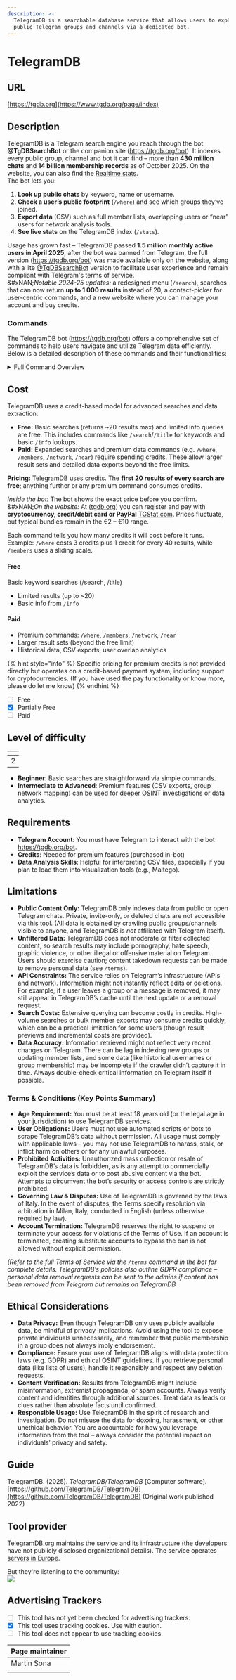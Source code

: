 ```yaml
---
description: >-
  TelegramDB is a searchable database service that allows users to explore
  public Telegram groups and channels via a dedicated bot.
---
```


# TelegramDB

## URL

[https://tgdb.org](https://www.tgdb.org/page/index)

## Description

TelegramDB is a Telegram search engine you reach through the bot **@TgDBSearchBot** or the companion site (https://tgdb.org/bot). It indexes every public group, channel and bot it can find – more than **430 million chats** and **14 billion membership records** as of October 2025. On the website, you can also find the [Realtime stats](https://www.telegramdb.org/stats).\
The bot lets you:

1. **Look up public chats** by keyword, name or username.
2. **Check a user’s public footprint** (`/where`) and see which groups they’ve joined.
3. **Export data** (CSV) such as full member lists, overlapping users or “near” users for network analysis tools.
4. **See live stats** on the TelegramDB index (`/stats`).

Usage has grown fast – TelegramDB passed **1.5 million monthly active users in April 2025**, after the bot was banned from Telegram, the full version (https://tgdb.org/bot) was made available only on the website, along with a lite [@TgDBSearchBot](https://t.me/TgDBSearchBot) version to facilitate user experience and remain compliant with Telegram's terms of service.\
&#xNAN;_&#x4E;otable 2024-25 updates:_ a redesigned menu (`/search`), searches that can now return **up to 1 000 results** instead of 20, a contact-picker for user-centric commands, and a new website where you can manage your account and buy credits.

### Commands

The TelegramDB bot (https://tgdb.org/bot) offers a comprehensive set of commands to help users navigate and utilize Telegram data efficiently. Below is a detailed description of these commands and their functionalities:

<details>

<summary>Full Command Overview </summary>

**Free Commands**

* **`/search`** – Opens an interactive menu to search by title, user, group, channel, or bot. (The legacy keyword search functionality is now under `/title`)
* **`/title [name]`** – Search for public groups and channels by title or keyword (text-based search).
* **`/info [id or @username]`** – Show basic profile information for a given user, group, or channel. (With premium credits, this includes historical details and alerts like scam/fake account flags​.)
* **`/resolve [id or @username]`** – Convert a user, group, or channel ID to its username (and vice versa) and display additional information such as past usernames, Telegram Premium status, verification badge, or scam flags.
* **`/group [name]`** / **`/channel [name]`** – Find public groups or channels by name. (Free mode returns limited results.)
* **`/bot [name]`** – Search for public bot accounts by name.
* **`/add [id or @username]`** – Add a user, group, or channel to TelegramDB’s index (useful for newly created or previously unindexed entities).
* **`/help`**, **`/faq`**, **`/terms`**, **`/support`**, **`/language`** – Access help and info: usage instructions, FAQs, terms and conditions, a link to the support chat, and language settings (English, Italian, etc.).
* **`/stats`** – Show live database statistics (total chats, groups, users, bots, etc.) indexed by TelegramDB​.
* **`/cancel`** – Cancel the current operation or menu.

#### Premium Commands (Credits Required)

* **`/where [id or @username]`** – Reveal the public groups in which a user has been a member. (Requires credits for a full list; without credits it will only report the count of groups, up to 5 uses per day​.)
* **`/members [id or @username]`** – Retrieve a CSV list of members of a specified group, including hidden or historical members (useful for archival member lists).
* **`/network [chat]`** – Identify related chats (groups, channels, or forums) that share a significant number of members with the target, returned as a CSV ranked by overlap relevance.
* **`/near [id or @username]`** – Find “nearest” users to a given user based on shared group memberships, outputting a CSV of users who have the most groups in common (with usernames and overlap counts)​.
* **`/credits`** – Check your credit balance and purchase additional credits through the bot’s payment interface​.

</details>

## Cost

TelegramDB uses a credit-based model for advanced searches and data extraction:

* **Free:** Basic searches (returns \~20 results max) and limited info queries are free​. This includes commands like `/search`/`/title` for keywords and basic `/info` lookups.
* **Paid:** Expanded searches and premium data commands (e.g. `/where`, `/members`, `/network`, `/near`) require spending credits. These allow larger result sets and detailed data exports beyond the free limits.

**Pricing:** TelegramDB uses credits. The **first 20 results of every search are free**; anything further or any premium command consumes credits.

_Inside the bot:_ The bot shows the exact price before you confirm.\
&#xNAN;_&#x4F;n the website:_ At ([tgdb.org](https://tgdb.org)) you can register and pay with **cryptocurrency, credit/debit card or PayPal** [TGStat.com](https://tgstat.com/channel/%40tgdatabase). Prices fluctuate, but typical bundles remain in the €2 – €10 range.

Each command tells you how many credits it will cost before it runs. Example: `/where` costs 3 credits plus 1 credit for every 40 results, while `/members` uses a sliding scale.

#### Free

Basic keyword searches (/search, /title)

* Limited results (up to \~20)
* Basic info from `/info`

#### Paid

* Premium commands: `/where`, `/members`, `/network`, `/near`
* Larger result sets (beyond the free limit)
* Historical data, CSV exports, user overlap analytics

{% hint style="info" %}
Specific pricing for premium credits is not provided directly but operates on a credit-based payment system, including support for cryptocurrencies. (If you have used the pay functionality or know more, please do let me know)
{% endhint %}

* [ ] Free
* [x] Partially Free
* [ ] Paid

## Level of difficulty

<table><thead><tr><th data-type="rating" data-max="5"></th></tr></thead><tbody><tr><td>2</td></tr></tbody></table>

* **Beginner**: Basic searches are straightforward via simple commands.
* **Intermediate to Advanced**: Premium features (CSV exports, group network mapping) can be used for deeper OSINT investigations or data analytics.

## Requirements

* **Telegram Account**: You must have Telegram to interact with the bot https://tgdb.org/bot.
* **Credits**: Needed for premium features (purchased in-bot)
* **Data Analysis Skills**: Helpful for interpreting CSV files, especially if you plan to load them into visualization tools (e.g., Maltego).

## Limitations

* **Public Content Only:** TelegramDB only indexes data from public or open Telegram chats. Private, invite-only, or deleted chats are not accessible via this tool. (All data is obtained by crawling public groups/channels visible to anyone, and TelegramDB is _not_ affiliated with Telegram itself​).
* **Unfiltered Data:** TelegramDB does not moderate or filter collected content, so search results may include pornography, hate speech, graphic violence, or other illegal or offensive material on Telegram. Users should exercise caution; content takedown requests can be made to remove personal data (see `/terms`)​.
* **API Constraints:** The service relies on Telegram’s infrastructure (APIs and network). Information might not instantly reflect edits or deletions. For example, if a user leaves a group or a message is removed, it may still appear in TelegramDB’s cache until the next update or a removal request​.
* **Search Costs:** Extensive querying can become costly in credits. High-volume searches or bulk member exports may consume credits quickly, which can be a practical limitation for some users (though result previews and incremental costs are provided).
* **Data Accuracy:** Information retrieved might not reflect very recent changes on Telegram. There can be lag in indexing new groups or updating member lists, and some data (like historical usernames or group membership) may be incomplete if the crawler didn’t capture it in time. Always double-check critical information on Telegram itself if possible.

### Terms & Conditions (Key Points Summary)

* **Age Requirement:** You must be at least 18 years old (or the legal age in your jurisdiction) to use TelegramDB services.
* **User Obligations:** Users must not use automated scripts or bots to scrape TelegramDB’s data without permission. All usage must comply with applicable laws – you may not use TelegramDB to harass, stalk, or inflict harm on others or for any unlawful purposes.
* **Prohibited Activities:** Unauthorized mass collection or resale of TelegramDB’s data is forbidden, as is any attempt to commercially exploit the service’s data or to post abusive content via the bot. Attempts to circumvent the bot’s security or access controls are strictly prohibited.
* **Governing Law & Disputes:** Use of TelegramDB is governed by the laws of Italy. In the event of disputes, the Terms specify resolution via arbitration in Milan, Italy, conducted in English (unless otherwise required by law).
* **Account Termination:** TelegramDB reserves the right to suspend or terminate your access for violations of the Terms of Use. If an account is terminated, creating substitute accounts to bypass the ban is not allowed without explicit permission.

_(Refer to the full Terms of Service via the `/terms` command in the bot for complete details. TelegramDB’s policies also outline GDPR compliance – personal data removal requests can be sent to the admins if content has been removed from Telegram but remains on TelegramDB​_

## Ethical Considerations

* **Data Privacy:** Even though TelegramDB only uses publicly available data, be mindful of privacy implications. Avoid using the tool to expose private individuals unnecessarily, and remember that public membership in a group does not always imply endorsement.
* **Compliance:** Ensure your use of TelegramDB aligns with data protection laws (e.g. GDPR) and ethical OSINT guidelines. If you retrieve personal data (like lists of users), handle it responsibly and respect any deletion requests.
* **Content Verification:** Results from TelegramDB might include misinformation, extremist propaganda, or spam accounts. Always verify content and identities through additional sources. Treat data as leads or clues rather than absolute facts until confirmed.
* **Responsible Usage:** Use TelegramDB in the spirit of research and investigation. Do not misuse the data for doxxing, harassment, or other unethical behavior. You are accountable for how you leverage information from the tool – always consider the potential impact on individuals’ privacy and safety.

## Guide

TelegramDB. (2025). _TelegramDB/TelegramDB_ \[Computer software]. [https://github.com/TelegramDB/TelegramDB](https://github.com/TelegramDB/TelegramDB) (Original work published 2022)

## Tool provider

[TelegramDB.org](https://telegramdb.org) maintains the service and its infrastructure (the developers have not publicly disclosed organizational details). The service operates [servers in Europe​](https://telegramdb.org/article/introduction).

But they're listening to the community:\
![](.gitbook/assets/image.png)

## Advertising Trackers

* [ ] This tool has not yet been checked for advertising trackers.
* [x] This tool uses tracking cookies. Use with caution.
* [ ] This tool does not appear to use tracking cookies.

| Page maintainer |
| --------------- |
| Martin Sona     |
|                 |

